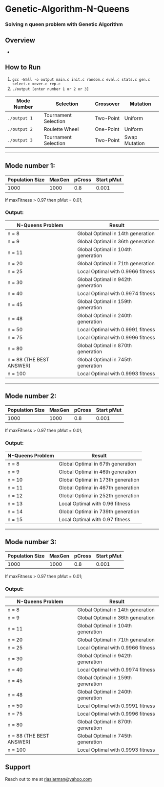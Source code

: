 # Genetic-Algorithm-N-Queens
### Solving n queen problem with Genetic Algorithm

## Overview
*

## How to Run
1. ``gcc -Wall -o output main.c init.c random.c eval.c stats.c gen.c select.c xover.c rep.c``
2. ``./output [enter number 1 or 2 or 3]``

| Mode Number  | Selection | Crossover | Mutation |
| ------------- | ------------- | ------------- | ------------- |
| `./output 1` | Tournament Selection | Two-Point | Uniform |
| `./output 2` | Roulette Wheel | One-Point | Uniform |
| `./output 3` | Tournament Selection | Two-Point | Swap Mutation |

---
## Mode number 1:
| Population Size | MaxGen | pCross | Start pMut |
| ------------- | ------------- | ------------- | ------------- |
| 1000 | 1000 | 0.8 | 0.001 |

If maxFitness > 0.97 then pMut = 0.01;

### Output:
| N-Queens Problem | Result |
| ------------- | ------------- |
| n = 8 | Global Optimal in 14th generation |
| n = 9 | Global Optimal in 36th generation |
| n = 11 | Global Optimal in 104th generation |
| n = 20 | Global Optimal in 71th generation |
| n = 25 | Local Optimal with 0.9966 fitness |
| n = 30 | Global Optimal in 942th generation |
| n = 40 | Local Optimal with 0.9974 fitness |
| n = 45 | Global Optimal in 159th generation |
| n = 48 | Global Optimal in 240th generation |
| n = 50 | Local Optimal with 0.9991 fitness |
| n = 75 | Local Optimal with 0.9996 fitness |
| n = 80 | Global Optimal in 870th generation |
| n = 88 (THE BEST ANSWER) | Global Optimal in 745th generation |
| n = 100 | Local Optimal with 0.9993 fitness |

--- 
## Mode number 2:
| Population Size | MaxGen | pCross | Start pMut |
| ------------- | ------------- | ------------- | ------------- |
| 1000 | 1000 | 0.8 | 0.001 |

If maxFitness > 0.97 then pMut = 0.01;

### Output:
| N-Queens Problem | Result |
| ------------- | ------------- |
| n = 8 | Global Optimal in 67th generation |
| n = 9 | Global Optimal in 46th generation |
| n = 10 | Global Optimal in 173th generation |
| n = 11 | Global Optimal in 467th generation |
| n = 12 | Global Optimal in 252th generation |
| n = 13 | Local Optimal with 0.96 fitness |
| n = 14 | Global Optimal in 739th generation |
| n = 15 | Local Optimal with 0.97 fitness |

---
## Mode number 3:
| Population Size | MaxGen | pCross | Start pMut |
| ------------- | ------------- | ------------- | ------------- |
| 1000 | 1000 | 0.8 | 0.001 |

If maxFitness > 0.97 then pMut = 0.01;

### Output:
| N-Queens Problem | Result |
| ------------- | ------------- |
| n = 8 | Global Optimal in 14th generation |
| n = 9 | Global Optimal in 36th generation |
| n = 11 | Global Optimal in 104th generation |
| n = 20 | Global Optimal in 71th generation |
| n = 25 | Local Optimal with 0.9966 fitness |
| n = 30 | Global Optimal in 942th generation |
| n = 40 | Local Optimal with 0.9974 fitness |
| n = 45 | Global Optimal in 159th generation |
| n = 48 | Global Optimal in 240th generation |
| n = 50 | Local Optimal with 0.9991 fitness |
| n = 75 | Local Optimal with 0.9996 fitness |
| n = 80 | Global Optimal in 870th generation |
| n = 88 (THE BEST ANSWER) | Global Optimal in 745th generation |
| n = 100 | Local Optimal with 0.9993 fitness |


## Support
Reach out to me at riasiarman@yahoo.com
